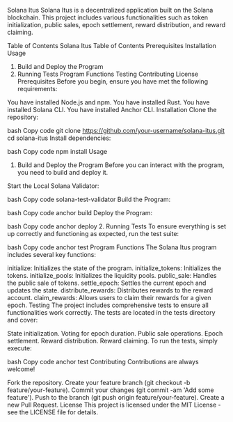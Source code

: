 Solana Itus
Solana Itus is a decentralized application built on the Solana blockchain. This project includes various functionalities such as token initialization, public sales, epoch settlement, reward distribution, and reward claiming.

Table of Contents
Solana Itus
Table of Contents
Prerequisites
Installation
Usage
1. Build and Deploy the Program
2. Running Tests
Program Functions
Testing
Contributing
License
Prerequisites
Before you begin, ensure you have met the following requirements:

You have installed Node.js and npm.
You have installed Rust.
You have installed Solana CLI.
You have installed Anchor CLI.
Installation
Clone the repository:

bash
Copy code
git clone https://github.com/your-username/solana-itus.git
cd solana-itus
Install dependencies:

bash
Copy code
npm install
Usage
1. Build and Deploy the Program
Before you can interact with the program, you need to build and deploy it.

Start the Local Solana Validator:

bash
Copy code
solana-test-validator
Build the Program:

bash
Copy code
anchor build
Deploy the Program:

bash
Copy code
anchor deploy
2. Running Tests
To ensure everything is set up correctly and functioning as expected, run the test suite:

bash
Copy code
anchor test
Program Functions
The Solana Itus program includes several key functions:

initialize: Initializes the state of the program.
initialize_tokens: Initializes the tokens.
initialize_pools: Initializes the liquidity pools.
public_sale: Handles the public sale of tokens.
settle_epoch: Settles the current epoch and updates the state.
distribute_rewards: Distributes rewards to the reward account.
claim_rewards: Allows users to claim their rewards for a given epoch.
Testing
The project includes comprehensive tests to ensure all functionalities work correctly. The tests are located in the tests directory and cover:

State initialization.
Voting for epoch duration.
Public sale operations.
Epoch settlement.
Reward distribution.
Reward claiming.
To run the tests, simply execute:

bash
Copy code
anchor test
Contributing
Contributions are always welcome!

Fork the repository.
Create your feature branch (git checkout -b feature/your-feature).
Commit your changes (git commit -am 'Add some feature').
Push to the branch (git push origin feature/your-feature).
Create a new Pull Request.
License
This project is licensed under the MIT License - see the LICENSE file for details.

